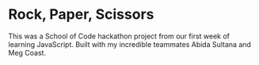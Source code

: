 # Rock, Paper, Scissors

This was a School of Code hackathon project from our first week of learning JavaScript. Built with my incredible teammates Abida Sultana and Meg Coast.